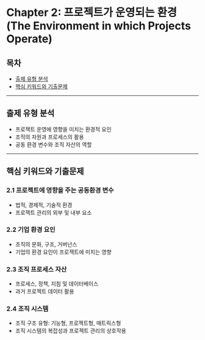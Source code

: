 # Chapter 2: 프로젝트가 운영되는 환경 (The Environment in which Projects Operate)

## 목차
- [출제 유형 분석](#출제-유형-분석)
- [핵심 키워드와 기출문제](#핵심-키워드와-기출문제)

---

## 출제 유형 분석
- 프로젝트 운영에 영향을 미치는 환경적 요인
- 조직의 자원과 프로세스의 활용
- 공동 환경 변수와 조직 자산의 역할

---

## 핵심 키워드와 기출문제
### 2.1 프로젝트에 영향을 주는 공동환경 변수
- 법적, 경제적, 기술적 환경
- 프로젝트 관리의 외부 및 내부 요소

### 2.2 기업 환경 요인
- 조직의 문화, 구조, 거버넌스
- 기업의 환경 요인이 프로젝트에 미치는 영향

### 2.3 조직 프로세스 자산
- 프로세스, 정책, 지침 및 데이터베이스
- 과거 프로젝트 데이터 활용

### 2.4 조직 시스템
- 조직 구조 유형: 기능형, 프로젝트형, 매트릭스형
- 조직 시스템의 복잡성과 프로젝트 관리의 상호작용
